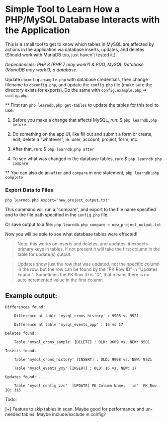 # Simple Tool to Learn How a PHP/MySQL Database Interacts with the Application

This is a small tool to get to know which tables in MySQL are affected by actions in the application via database inserts, updates, and deletes. (Should work with MariaDB too, just haven't tested it.)

*Dependencies: PHP 8 (PHP 7 may work?) & PDO, MySQL Database (MariaDB may work?), a database.*

Update  `dbconfig.example.php` with database credentials, then change filename to `dbconfig.php`, and update the `config.php` file (make sure the directory exists for exports). Do the same with `config.example.php` => `config.php`.

** First run `php learndb.php get-tables` to update the tables for this tool to use.

1) Before you make a change that affects MySQL, run: $ `php learndb.php before`

2) Do something on the app UI, like fill out and submit a form or create, edit, delete a "whatever", ie. user, account, project, form, etc.

3) After that, run: $ `php learndb.php after`

4) To see what was changed in the database tables, run: $ `php learndb.php compare`

** You can also do an `after` and `compare` in one statement, `php learndb.php complete`

### Export Data to Files

 `php learndb.php export="new_project_output.txt"`

 This command will run a "compare", and export to the file name specified and to the file path specified in the `config.php` file.

 Or save output to a file: `php learndb.php compare > new_project_output.txt`

Now you will be able to see what database tables were effected! 

> Note: this works on inserts and deletes, and updates, it expects primary keys in tables, if not present it will take the first column in the table for update(s) output.  

> Updates show just the row that was updated, not the specific column in the row, but the row can be found by the "PK Row ID" in "Updates Found:". Sometimes the PK Row ID is "0", that means there is no autoincremented value in the first column.

## Example output:
```
Differences found:

    Difference at table 'mysql_crons_history' : 9908 vs 9921
  
    Difference at table 'mysql_events_opp' : 16 vs 17
  
Deletes found:

    Table 'mysql_crons_sample' [DELETE] : OLD: 9609 vs. NEW: 9501

Inserts found:

    Table 'mysql_crons_history' [INSERT] : OLD: 9908 vs. NEW: 9921
  
    Table 'mysql_events_yxy' [INSERT] : OLD: 16 vs. NEW: 17

Updates found: ...

    Table 'mysql_config_zzc'  [UPDATE] PK Column Name:  'id'  PK Row ID: 316
```
Todo:

[+] Feature to skip tables in scan. Maybe good for performance and un-needed tables. Maybe include/exclude in config?

